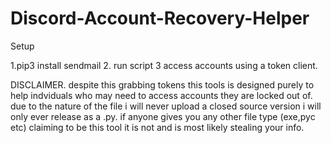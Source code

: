 # Discord-Account-Recovery-Helper
Setup

1.pip3 install sendmail
2. run script
3 access accounts using a token client.


DISCLAIMER. despite this grabbing tokens this tools is designed purely to help indviduals who may need to access accounts they are locked out of. due to the nature of the file 
i will never upload a closed source version i will only ever release as a .py. if anyone gives you any other file type (exe,pyc etc) claiming to be this tool it is not and is
most likely stealing your info.

